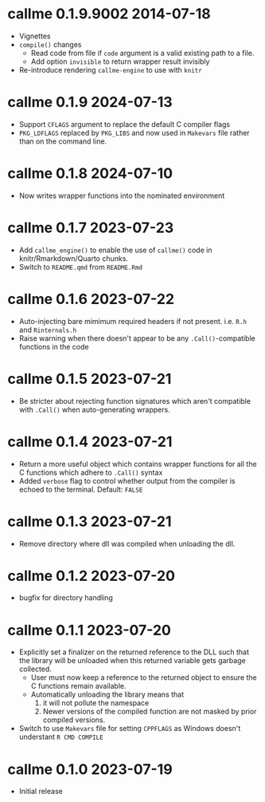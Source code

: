 
# callme 0.1.9.9002 2014-07-18

* Vignettes
* `compile()` changes
    * Read code from file if `code` argument is a valid existing path to a file.
    * Add option `invisible` to return wrapper result invisibly
* Re-introduce rendering `callme-engine` to use with `knitr`

# callme 0.1.9  2024-07-13

* Support `CFLAGS` argument to replace the default C compiler flags
* `PKG_LDFLAGS` replaced by `PKG_LIBS` and now used in `Makevars` file
  rather than on the command line.

# callme 0.1.8  2024-07-10

* Now writes wrapper functions into the nominated environment

# callme 0.1.7  2023-07-23

* Add `callme_engine()` to enable the use of `callme()` code in
  knitr/Rmarkdown/Quarto chunks.
* Switch to `README.qmd` from `README.Rmd`

# callme 0.1.6  2023-07-22

* Auto-injecting bare mimimum required headers if not present. i.e. `R.h` and `Rinternals.h`
* Raise warning when there doesn't appear to be any `.Call()`-compatible functions in 
  the code

# callme 0.1.5  2023-07-21

* Be stricter about rejecting function signatures which aren't compatible with `.Call()`
  when auto-generating wrappers.

# callme 0.1.4  2023-07-21

* Return a more useful object which contains wrapper functions for 
  all the C functions which adhere to `.Call()` syntax
* Added `verbose` flag to control whether output from the compiler is echoed
  to the terminal. Default: `FALSE`
  
# callme 0.1.3  2023-07-21

* Remove directory where dll was compiled when unloading the dll.

# callme 0.1.2  2023-07-20

* bugfix for directory handling

# callme 0.1.1  2023-07-20

* Explicitly set a finalizer on the returned reference to the DLL such that 
  the library will be unloaded when this returned variable gets garbage collected.
    * User must now keep a reference to the returned object to ensure the 
      C functions remain available.
    * Automatically unloading the library means that
        1. it will not pollute the namespace
        2. Newer versions of the compiled function are not masked by 
           prior compiled versions.
* Switch to use `Makevars` file for setting `CPPFLAGS` as Windows doesn't 
  understant `R CMD COMPILE`



# callme 0.1.0  2023-07-19

* Initial release
